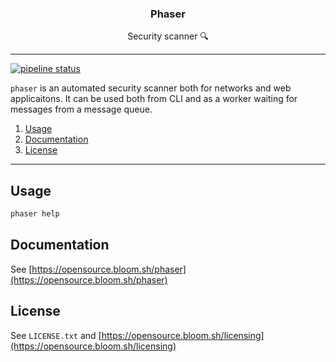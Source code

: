 <p align="center">
  <h3 align="center">Phaser</h3>
  <p align="center">Security scanner 🔍</p>
</p>

--------

[![pipeline status](https://gitlab.com/bloom42/phaser/badges/master/pipeline.svg)](https://gitlab.com/bloom42/phaser/commits/master)


`phaser` is an automated security scanner both for networks and web applicaitons.
It can be used both from CLI and as a worker waiting for messages from a message queue.

1. [Usage](#usage)
2. [Documentation](#documentation)
3. [License](#license)

-------------------

## Usage

```bash
phaser help
```


## Documentation

See [https://opensource.bloom.sh/phaser](https://opensource.bloom.sh/phaser)


## License

See `LICENSE.txt` and [https://opensource.bloom.sh/licensing](https://opensource.bloom.sh/licensing)
